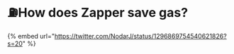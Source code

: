# ⛽️How does Zapper save gas?

{% embed url="https://twitter.com/NodarJ/status/1296869754540621826?s=20" %}



